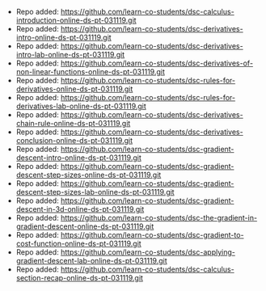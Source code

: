 
- Repo added: https://github.com/learn-co-students/dsc-calculus-introduction-online-ds-pt-031119.git
- Repo added: https://github.com/learn-co-students/dsc-derivatives-intro-online-ds-pt-031119.git
- Repo added: https://github.com/learn-co-students/dsc-derivatives-intro-lab-online-ds-pt-031119.git
- Repo added: https://github.com/learn-co-students/dsc-derivatives-of-non-linear-functions-online-ds-pt-031119.git
- Repo added: https://github.com/learn-co-students/dsc-rules-for-derivatives-online-ds-pt-031119.git
- Repo added: https://github.com/learn-co-students/dsc-rules-for-derivatives-lab-online-ds-pt-031119.git
- Repo added: https://github.com/learn-co-students/dsc-derivatives-chain-rule-online-ds-pt-031119.git
- Repo added: https://github.com/learn-co-students/dsc-derivatives-conclusion-online-ds-pt-031119.git
- Repo added: https://github.com/learn-co-students/dsc-gradient-descent-intro-online-ds-pt-031119.git
- Repo added: https://github.com/learn-co-students/dsc-gradient-descent-step-sizes-online-ds-pt-031119.git
- Repo added: https://github.com/learn-co-students/dsc-gradient-descent-step-sizes-lab-online-ds-pt-031119.git
- Repo added: https://github.com/learn-co-students/dsc-gradient-descent-in-3d-online-ds-pt-031119.git
- Repo added: https://github.com/learn-co-students/dsc-the-gradient-in-gradient-descent-online-ds-pt-031119.git
- Repo added: https://github.com/learn-co-students/dsc-gradient-to-cost-function-online-ds-pt-031119.git
- Repo added: https://github.com/learn-co-students/dsc-applying-gradient-descent-lab-online-ds-pt-031119.git
- Repo added: https://github.com/learn-co-students/dsc-calculus-section-recap-online-ds-pt-031119.git